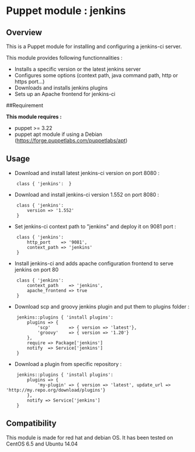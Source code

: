 Puppet module : jenkins
==============

## Overview

This is a Puppet module for installing and configuring a jenkins-ci server.

This module provides following functionnalities : 

* Installs a specific version or the latest jenkins server
* Configures some options (context path, java command path, http or https port...)
* Downloads and installs jenkins plugins
* Sets up an Apache frontend for jenkins-ci

##Requirement

**This module requires :**

* puppet >= 3.22
* puppet apt module if using a Debian (https://forge.puppetlabs.com/puppetlabs/apt)

## Usage

* Download and install latest jenkins-ci version on port 8080 :

```puppet
	class { 'jenkins':  }
```

* Download and install jenkins-ci version 1.552 on port 8080 :

```puppet
	class { 'jenkins':  
		version	=> '1.552'
	}
```

* Set jenkins-ci context path to "jenkins" and deploy it on 9081 port : 

```puppet
	class { 'jenkins':  
		http_port    => '9081',
        context_path => 'jenkins'
	}
```

* Install jenkins-ci and adds apache configuration frontend to serve jenkins on port 80

```puppet
	class { 'jenkins':  
		context_path	=> 'jenkins',
        apache_frontend => true
	}
```

* Download scp and groovy jenkins plugin and put them to plugins folder : 

```puppet
	jenkins::plugins { 'install plugins':
		plugins	=> {
			'scp'		=> { version => 'latest'},
			'groovy'	=> { version => '1.20'}
		},
		require	=> Package['jenkins']
		notify	=> Service['jenkins']
	}
```

* Download a plugin from specific repository : 

```puppet
	jenkins::plugins { 'install plugins':
		plugins	=> {
			'my-plugin' => { version => 'latest', update_url => 'http://my.repo.org/download/plugins'}
		},
		notify => Service['jenkins']
	}
```

## Compatibility

This module is made for red hat and debian OS.
It has been tested on CentOS 6.5 and Ubuntu 14.04